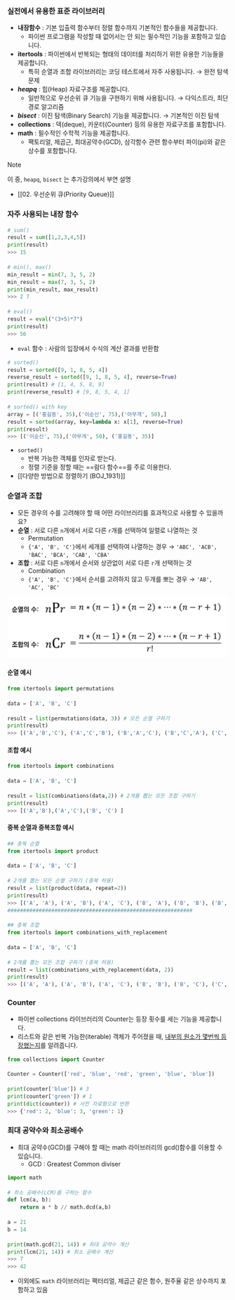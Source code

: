 ### 실전에서 유용한 표준 라이브러리 

- **내장함수** : 기본 입출력 함수부터 정렬 함수까지 기본적인 함수들을 제공합니다.
	- 파이썬 프로그램을 작성할 때 없어서는 안 되는 필수적인 기능을 포함하고 있습니다. 
- **itertools** : 파이썬에서 반복되는 형태의 데이터를 처리하기 위한 유용한 기능들을 제공합니다. 
	- 특히 순열과 조합 라이브러리는 코딩 테스트에서 자주 사용됩니다. 
		→ 완전 탐색 문제
- ***heapq*** : 힙(Heap) 자료구조를 제공합니다.
	- 일반적으로 우선순위 큐 기능을 구현하기 위해 사용됩니다.
		→ 다익스트라, 최단경로 알고리즘
- ***bisect*** : 이진 탐색(Binary Search) 기능을 제공합니다.
		→ 기본적인 이진 탐색
- **collections** : 덱(deque), 카운터(Counter) 등의 유용한 자료구조를 포함합니다.
- **math** : 필수적인 수학적 기능을 제공합니다. 
	- 팩토리얼, 제곱근, 최대공약수(GCD), 삼각함수 관련 함수부터 파이(pi)와 같은 상수를 포함합니다. 

>[!note]
> 이 중, `heapq`, `bisect` 는 추가강의에서 부연 설명
> -  [[02. 우선순위 큐(Priority Queue)]]

### 자주 사용되는 내장 함수
```python
# sum()
result = sum([1,2,3,4,5])
print(result)
>>> 15

# min(), max()
min_result = min(7, 3, 5, 2)
min_result = max(7, 3, 5, 2)
print(min_result, max_result)
>>> 2 7

# eval()
result = eval("(3+5)*7")
print(result)
>>> 56
```

- `eval` 함수 : 사람의 입장에서 수식의 계산 결과를 반환함


```python
# sorted()
result = sorted([9, 1, 8, 5, 4])
reverse_result = sorted([9, 1, 8, 5, 4], reverse=True)
print(result) # [1, 4, 5, 8, 9]
print(reverse_result) # [9, 8, 5, 4, 1]

# sorted() with key 
array = [('홍길동', 35),('이순신', 75),('아무개', 50),]
result = sorted(array, key=lambda x: x[1], reverse=True)
print(result)
>>> [('이순신', 75),('아무개', 50), ('홍길동', 35)]
```

- `sorted()`
	- 반복 가능한 객체를 인자로 받는다.
	- 정렬 기준을 정할 때는 ==람다 함수==를 주로 이용한다.
- [[다양한 방법으로 정렬하기 (BOJ_1931)]]

### 순열과 조합
- 모든 경우의 수를 고려해야 할 때 어떤 라이브러리를 효과적으로 사용할 수 있을까요?
- **순열** : 서로 다른 `n`개에서 서로 다른 `r`개를 선택하여 일렬로 나열하는 것
	- Permutation
	- `{'A', 'B', 'C'}`에서 세개를 선택하여 나열하는 경우
		→ `'ABC', 'ACB', 'BAC', 'BCA', 'CAB', 'CBA' `
- **조합** : 서로 다른 `n`개에서 순서와 상관없이 서로 다른 `r`개 선택하는 것
	- Combination
	- `{'A', 'B', 'C'}`에서 순서를 고려하지 않고 두개를 뽀는 경우
		→ `'AB', 'AC', 'BC'`

![](assets/08.%20유용한%20표준%20라이브러리%20소개-img1.png)

#### 순열 예시
```python
from itertools import permutations

data = ['A', 'B', 'C']

result = list(permutations(data, 3)) # 모든 순열 구하기
print(result)
>>> [('A','B','C'), ('A','C','B'), ('B','A','C'), ('B','C','A'), ('C','A','B'), ('C','B','A')]

```

#### 조합 예시
```python
from itertools import combinations

data = ['A', 'B', 'C']

result = list(combinations(data,2)) # 2개를 뽑는 모든 조합 구하기
print(result)
>>> [('A','B'),('A','C'),('B', 'C') ]
```

#### 중복 순열과 중복조합 예시
```python
## 중복 순열
from itertools import product

data = ['A', 'B', 'C']

# 2개를 뽑는 모든 순열 구하기 (중복 허용)
result = list(product(data, repeat=2))
print(result)
>>> [('A', 'A'), ('A', 'B'), ('A', 'C'), ('B', 'A'), ('B', 'B'), ('B', 'C'), ('C', 'A'), ('C', 'B'), ('C', 'C')]
###########################################################

## 중복 조합
from itertools import combinations_with_replacement

data = ['A', 'B', 'C']

# 2개를 뽑는 모든 조합 구하기 (중복 허용)
result = list(combinations_with_replacement(data, 2))
print(result)
>>> [('A', 'A'), ('A', 'B'), ('A', 'C'), ('B', 'B'), ('B', 'C'), ('C', 'C')]
```


### Counter
- 파이썬 collections 라이브러리의 Counter는 등장 횟수를 세는 기능을 제공합니다. 
- 리스트와 같은 반복 가능한(iterable) 객체가 주어졌을 때, <u>내부의 원소가 몇번씩 등장했는지</u>를 알려줍니다.

```python
from collections import Counter

Counter = Counter(['red', 'blue', 'red', 'green', 'blue', 'blue'])

print(counter['blue']) # 3
print(counter['green']) # 1
print(dict(counter)) # 사전 자료형으로 반환
>>> {'red': 2, 'blue': 3, 'green': 1}
```

### 최대 공약수와 최소공배수
- 최대 공약수(GCD)를 구해야 할 때는 math 라이브러리의 gcd()함수를 이용할 수 있습니다. 
	- GCD : Greatest Common diviser

```python
import math

# 최소 공배수(LCM)를 구하는 함수
def lcm(a, b):
	return a * b // math.dcd(a,b)

a = 21
b = 14

print(math.gcd(21, 14)) # 최대 공약수 계산
print(lcm(21, 14)) # 최소 공배수 계산
>>> 7
>>> 42
```

- 이외에도 `math` 라이브러리는 팩터리얼, 제곱근 같은 함수, 원주율 같은 상수까지 포함하고 있음

